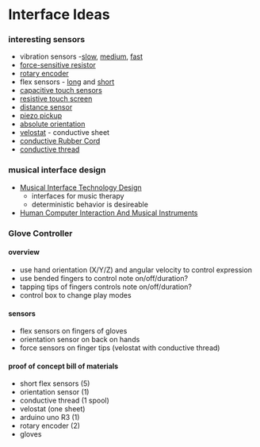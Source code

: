 # Interface Ideas
### interesting sensors
* vibration sensors -[slow](https://www.adafruit.com/product/1767), [medium](https://www.adafruit.com/product/2384), [fast](https://www.adafruit.com/product/1766)
* [force-sensitive resistor](https://www.adafruit.com/product/166)
* [rotary encoder](https://www.adafruit.com/product/377)
* flex sensors - [long](https://www.adafruit.com/product/182) and [short](https://www.adafruit.com/product/1070)
* [capacitive touch sensors](https://www.adafruit.com/product/1982)
* [resistive touch screen](https://www.adafruit.com/product/333)
* [distance sensor](https://www.adafruit.com/product/3942)
* [piezo pickup](https://www.adafruit.com/product/1739)
* [absolute orientation](https://www.adafruit.com/product/2472)
* [velostat](https://www.adafruit.com/product/1361) - conductive sheet
* [conductive Rubber Cord](https://www.adafruit.com/product/519)
* [conductive thread](https://www.adafruit.com/product/640)

### musical interface design
* [Musical Interface Technology Design](https://pdfs.semanticscholar.org/e6ac/bf5c895307678af04bb30cd91ed63b409588.pdf)
  * interfaces for music therapy
  * deterministic behavior is desireable
* [Human Computer Interaction And Musical Instruments](https://hal.inria.fr/hal-01370588/document)

### Glove Controller
#### overview
* use hand orientation (X/Y/Z) and angular velocity to control expression
* use bended fingers to control note on/off/duration?
* tapping tips of fingers controls note on/off/duration?
* control box to change play modes
#### sensors
* flex sensors on fingers of gloves
* orientation sensor on back on hands
* force sensors on finger tips (velostat with conductive thread)
#### proof of concept bill of materials
* short flex sensors (5)
* orientation sensor (1)
* conductive thread (1 spool)
* velostat (one sheet)
* arduino uno R3 (1)
* rotary encoder (2)
* gloves

